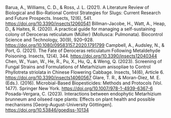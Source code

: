 Barua, A., Williams, C. D., & Ross, J. L. (2021). A Literature Review of Biological and Bio-Rational Control Strategies for Slugs: Current Research and Future Prospects. Insects, 12(6), 541. https://doi.org/10.3390/insects12060541
Billman-Jacobe, H., Watt, A., Heap, D., & Haites, R. (2020). A practical guide for managing a self-sustaining colony of Deroceras reticulatum (Müller) (Mollusca: Pulmonata). Biocontrol Science and Technology, 30(9), 920–928. https://doi.org/10.1080/09583157.2020.1791799
Campbell, A., Audsley, N., & Port, G. (2021). The Fate of Deroceras reticulatum Following Metaldehyde Poisoning. Insects, 12(4), 344. https://doi.org/10.3390/insects12040344
Chen, W., Yuan, W., He, R., Pu, X., Hu, Q., & Weng, Q. (2023). Screening of Fungal Strains and Formulations of Metarhizium anisopliae to Control Phyllotreta striolata in Chinese Flowering Cabbage. Insects, 14(6), Article 6. https://doi.org/10.3390/insects14060567
Glare, T. R., & Moran-Diez, M. E. (Eds.). (2016). Microbial-Based Biopesticides: Methods and Protocols (Vol. 1477). Springer New York. https://doi.org/10.1007/978-1-4939-6367-6
Posada-Vergara, C. (2023). Interactions between endophytic Metarhizium brunneum and oilseed rape plants: Effects on plant health and possible mechanisms [Georg-August-University Göttingen]. https://doi.org/10.53846/goediss-10134
